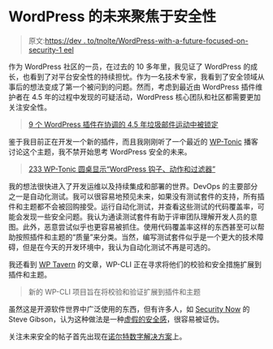 # WordPress 的未来聚焦于安全性

> 原文:[https://dev . to/tnolte/WordPress-with-a-future-focused-on-security-1 eel](https://dev.to/tnolte/wordpress-with-a-future-focused-on-security-1eel)

作为 WordPress 社区的一员，在过去的 10 多年里，我见证了 WordPress 的成长，也看到了对平台安全性的持续担忧。作为一名技术专家，我看到了安全领域从事后的想法变成了第一个被问到的问题。然而，考虑到最近由 WordPress 插件维护者在 4.5 年的过程中发现的可疑活动，WordPress 核心团队和社区都需要更加关注安全性。

> [9 个 WordPress 插件在协调的 4.5 年垃圾邮件运动中被锁定](https://www.wordfence.com/blog/2017/09/coordinated-plugin-spam/)

鉴于我目前正在开发一个新的插件，而且我刚刚听了一个最近的 [WP-Tonic](https://www.wp-tonic.com/) 播客讨论这个主题，我不禁开始思考 WordPress 安全的未来。

> [233 WP-Tonic 圆桌显示“WordPress 钩子、动作和过滤器”](https://www.wp-tonic.com/podcast/233-wp-tonic-round-table-show-wordpress-hooks-actions-filters/)

我的想法很快进入了开发运维以及持续集成和部署的世界。DevOps 的主要部分之一是自动化测试。我可以很容易地预见未来，如果没有测试套件的支持，所有插件和主题都不会被回购接受。运行自动化测试，并查看这些测试的代码覆盖率，可能会发现一些安全问题。我认为通读测试套件有助于评审团队理解开发人员的意图。此外，恶意尝试似乎也更容易被抓住。使用代码覆盖率这样的东西甚至可以帮助按照插件和主题的“质量”来分类。当然，编写测试套件似乎是一个更大的技术障碍，但是在今天的开发环境中，我认为自动化测试不再是可选的。

我还看到 [WP Tavern](https://wptavern.com) 的文章，WP-CLI 正在寻求将他们的校验和安全措施扩展到插件和主题。

> 新的 WP-CLI 项目旨在将校验和验证扩展到插件和主题

虽然这是开源软件世界中广泛使用的东西，但有许多人，如 [Security Now](https://www.grc.com/securitynow.htm) 的 Steve Gibson，认为这种做法是一种[虚假的安全感](https://www.grc.com/sn/sn-630.htm)，很容易被证伪。

关注未来安全的帖子首先出现在[诺尔特数字解决方案](https://www.ndigitals.com)上。